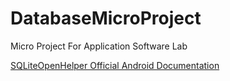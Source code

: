 # DatabaseMicroProject
Micro Project For Application Software Lab

[SQLiteOpenHelper Official Android Documentation](https://developer.android.com/reference/android/database/sqlite/SQLiteOpenHelper.html)
